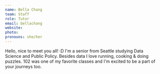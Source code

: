 ```yaml
---
name: Bella Chang
team: Staff
role: Tutor
email: bellachang
website: 
photo: 
pronouns: she/her
---
```


Hello, nice to meet you all! :D I'm a senior from Seattle studying Data Science and Public Policy. Besides data I love running, cooking & doing puzzles. 102 was one of my favorite classes and I'm excited to be a part of your journeys too. 